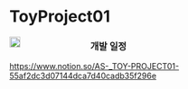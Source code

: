 # ToyProject01

<p>    <img src ="https://user-images.githubusercontent.com/103009998/175874767-225cd393-adee-49bc-a196-72f735c6276a.png" style="width: 2vw; min-width: 140px;" align = "left" />

  <H3>개발 일정</H3> </p>


https://www.notion.so/AS-_TOY-PROJECT01-55af2dc3d07144dca7d40cadb35f296e
